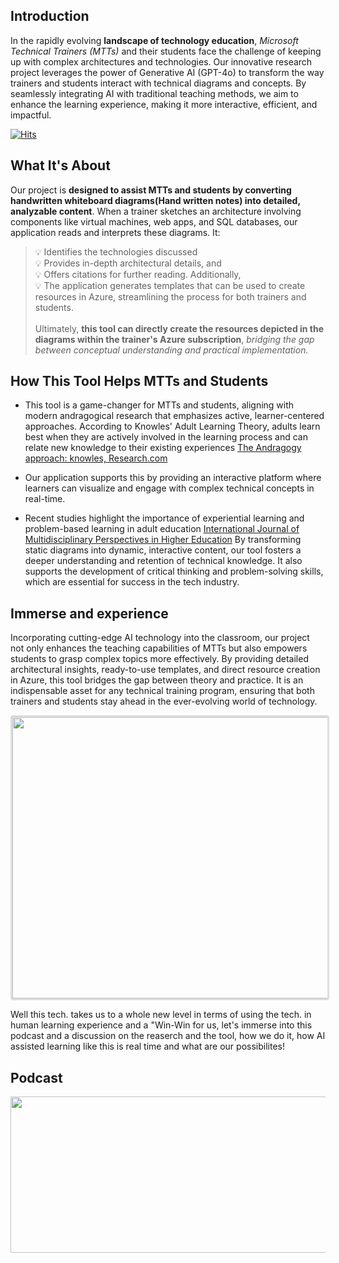 ## Introduction
In the rapidly evolving **landscape of technology education**, _Microsoft Technical Trainers (MTTs)_ and their students face the challenge of keeping up with complex architectures and technologies. Our innovative research project leverages the power of Generative AI (GPT-4o) to transform the way trainers and students interact with technical diagrams and concepts. By seamlessly integrating AI with traditional teaching methods, we aim to enhance the learning experience, making it more interactive, efficient, and impactful.

[![Hits](https://hits.seeyoufarm.com/api/count/incr/badge.svg?url=https%3A%2F%2Fgithub.com%2Fghoshdipanjan%2FScribbleToAzureRiches&count_bg=%2379C83D&title_bg=%23555555&icon=&icon_color=%23E7E7E7&title=visits&edge_flat=false)](https://hits.seeyoufarm.com)

## What It's About
Our project is **designed to assist MTTs and students by converting handwritten whiteboard diagrams(Hand written notes) into detailed, analyzable content**. When a trainer sketches an architecture involving components like virtual machines, web apps, and SQL databases, our application reads and interprets these diagrams. It:
> :bulb: Identifies the technologies discussed<br>
> :bulb: Provides in-depth architectural details, and <br>
> :bulb: Offers citations for further reading. 
Additionally, <br>
> :bulb: The application generates templates that can be used to create resources in Azure, streamlining the process for both trainers and students. <br><br>Ultimately, 
**this tool can directly create the resources depicted in the diagrams within the trainer's Azure subscription**, _bridging the gap between conceptual understanding and practical implementation._

## How This Tool Helps MTTs and Students
* This tool is a game-changer for MTTs and students, aligning with modern andragogical research that emphasizes active, learner-centered approaches. According to Knowles' Adult Learning Theory, adults learn best when they are actively involved in the learning process and can relate new knowledge to their existing experiences [The Andragogy approach: knowles, Research.com](https://research.com/education/the-andragogy-approach) 
* Our application supports this by providing an interactive platform where learners can visualize and engage with complex technical concepts in real-time.

* Recent studies highlight the importance of experiential learning and problem-based learning in adult education [International Journal of Multidisciplinary Perspectives in Higher Education](https://ojed.org/jimphe) By transforming static diagrams into dynamic, interactive content, our tool fosters a deeper understanding and retention of technical knowledge. It also supports the development of critical thinking and problem-solving skills, which are essential for success in the tech industry.

## Immerse and experience
Incorporating cutting-edge AI technology into the classroom, our project not only enhances the teaching capabilities of MTTs but also empowers students to grasp complex topics more effectively. By providing detailed architectural insights, ready-to-use templates, and direct resource creation in Azure, this tool bridges the gap between theory and practice. It is an indispensable asset for any technical training program, ensuring that both trainers and students stay ahead in the ever-evolving world of technology.

<img style="border:3px solid #ddd;border-radius:4px;" src="https://github.com/user-attachments/assets/a9ab862b-914e-498a-941e-5138a23b9b25" width="600" height="450">

Well this tech. takes us to a whole new level in terms of using the tech. in human learning experience and a "Win-Win for us, let's immerse into this podcast and a discussion on the reaserch and the tool, how we do it, how AI assisted learning like this is real time and what are our possibilites!

## Podcast

<a href="https://1drv.ms/u/c/aacff2f4112fb7bf/IQTCkyLjC5feQ57Vm80rbOGFARC_gVWbMnNkmfUYB2YkVpk" target="_blank"><img src="https://github.com/user-attachments/assets/5ccc90cc-17a9-4bcf-94a2-3cd19844efc5" width="800" height="250"></a>
